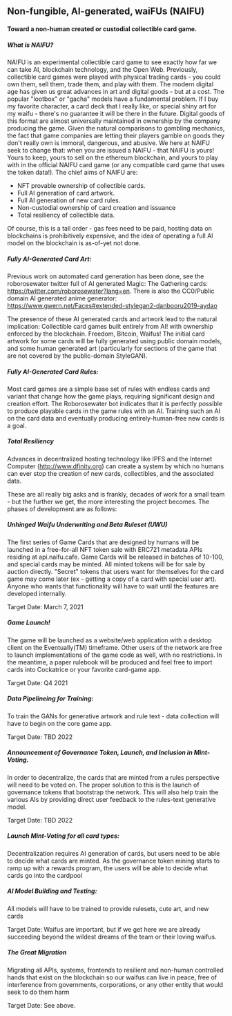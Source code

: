 ## Non-fungible, AI-generated, waiFUs (NAIFU)
#### Toward a non-human created or custodial collectible card game.

##### What is NAIFU?
NAIFU is an experimental collectible card game to see exactly how far we can take AI, blockchain technology, and the Open Web. 
Previously, collectible card games were played with physical trading cards - you could own them, sell them, trade them, and play with them.
The modern digital age has given us great advances in art and digital goods - but at a cost. The popular "lootbox" or "gacha" models have a fundamental problem.
If I buy my favorite character, a card deck that I really like, or special shiny art for my waifu - there's no guarantee it will be there in the future.
Digital goods of this format are almost universally maintained in ownership by the company producing the game. Given the natural comparisons to gambling mechanics,
the fact that game companies are letting their players gamble on goods they don't really own is immoral, dangerous, and abusive. We here at NAIFU seek to change that:
when you are issued a NAIFU - that NAIFU is yours! Yours to keep, yours to sell on the ethereum blockchain, and yours to play with in the official NAIFU card game (or any compatible card game that uses the token data!). The chief aims of NAIFU are:
* NFT provable ownership of collectible cards.
* Full AI generation of card artwork.
* Full AI generation of new card rules.
* Non-custodial ownership of card creation and issuance
* Total resiliency of collectible data.


Of course, this is a tall order - gas fees need to be paid, hosting data on blockchains is prohibitively expensive, and the idea of operating a full AI model on the blockchain is as-of-yet not done.

##### Fully AI-Generated Card Art:

Previous work on automated card generation has been done, see the roborosewater twitter full of AI generated Magic: The Gathering cards: https://twitter.com/roborosewater?lang=en. There is also the CC0/Public domain AI generated anime generator: https://www.gwern.net/Faces#extended-stylegan2-danbooru2019-aydao

The presence of these AI generated cards and artwork lead to the natural implication: Collectible card games built entirely from AI! with ownership enforced by the blockchain. Freedom, Bitcoin, Waifus! The initial card artwork for some cards will be fully generated using public domain models, and some human generated art (particularly for sections of the game that are not covered by the public-domain StyleGAN). 


##### Fully AI-Generated Card Rules:

Most card games are a simple base set of rules with endless cards and variant that change how the game plays, requiring significant design and creation effort.
The Roborosewater bot indicates that it is perfectly possible to produce playable cards in the game rules with an AI. Training such an AI on the card data and eventually producing entirely-human-free new cards is a goal.


##### Total Resiliency

Advances in decentralized hosting technology like IPFS and the Internet Computer (http://www.dfinity.org) can create a system by which no humans can ever stop the creation of new cards, collectibles, and the associated data. 


These are all really big asks and is frankly, decades of work for a small team - but the further we get, the more interesting the project becomes. The phases of development are as follows:

##### Unhinged Waifu Underwriting and Beta Ruleset (UWU)

The first series of Game Cards that are designed by humans will be launched in a free-for-all NFT token sale with ERC721 metadata APIs residing at api.naifu.cafe.
Game Cards will be released in batches of 10-100, and special cards may be minted. All minted tokens will be for sale by auction directly. "Secret" tokens that users want for themselves for the card game may come later (ex - getting a copy of a card with special user art). Anyone who wants that functionality will have to wait until the features are developed internally.

Target Date: March 7, 2021

##### Game Launch!

The game will be launched as a website/web application with a desktop client on the Eventually(TM) timeframe. Other users of the network are free to launch implementations of the game code as well, with no restrictions. In the meantime, a paper rulebook will be produced and feel free to import cards into Cockatrice or your favorite card-game app.

Target Date: Q4 2021



##### Data Pipelineing for Training:
To train the GANs for generative artwork and rule text - data collection will have to begin on the core game app.

Target Date: TBD 2022

##### Announcement of Governance Token, Launch, and Inclusion in Mint-Voting.

In order to decentralize, the cards that are minted from a rules perspective will need to be voted on. The proper solution to this is the launch of governance tokens that bootstrap the network. This will also help train the various AIs by providing direct user feedback to the rules-text generative model. 

Target Date: TBD 2022

##### Launch Mint-Voting for all card types:

Decentralization requires AI generation of cards, but users need to be able to decide what cards are minted. As the governance token mining starts to ramp up with a rewards program, the users will be able to decide what cards go into the cardpool

##### AI Model Building and Testing:

All models will have to be trained to provide rulesets, cute art, and new cards

Target Date: Waifus are important, but if we get here we are already succeeding beyond the wildest dreams of the team or their loving waifus.


##### The Great Migration

Migrating all APIs, systems, frontends to resilient and non-human controlled hands that exist on the blockchain so our waifus can live in peace, free of interference from governments, corporations, or any other entity that would seek to do them harm

Target Date: See above.


